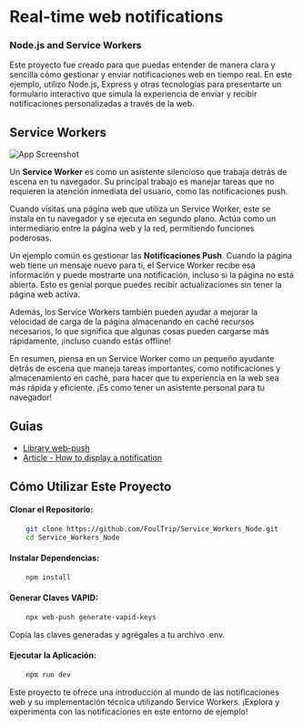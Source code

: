 # Real-time web notifications

### Node.js and Service Workers

Este proyecto fue creado para que puedas entender de manera clara y sencilla cómo gestionar y enviar notificaciones web en tiempo real. En este ejemplo, utilizo Node.js, Express y otras tecnologías para presentarte un formulario interactivo que simula la experiencia de enviar y recibir notificaciones personalizadas a través de la web.

## Service Workers

![App Screenshot](https://res.cloudinary.com/df2gu30lb/image/upload/v1709798115/v7e1a5zjn9vi1nkpf3ny.webp)

Un **Service Worker** es como un asistente silencioso que trabaja detrás de escena en tu navegador. Su principal trabajo es manejar tareas que no requieren la atención inmediata del usuario, como las notificaciones push.

Cuando visitas una página web que utiliza un Service Worker, este se instala en tu navegador y se ejecuta en segundo plano. Actúa como un intermediario entre la página web y la red, permitiendo funciones poderosas.

Un ejemplo común es gestionar las **Notificaciones Push**. Cuando la página web tiene un mensaje nuevo para ti, el Service Worker recibe esa información y puede mostrarte una notificación, incluso si la página no está abierta. Esto es genial porque puedes recibir actualizaciones sin tener la página web activa.

Además, los Service Workers también pueden ayudar a mejorar la velocidad de carga de la página almacenando en caché recursos necesarios, lo que significa que algunas cosas pueden cargarse más rápidamente, ¡incluso cuando estás offline!

En resumen, piensa en un Service Worker como un pequeño ayudante detrás de escena que maneja tareas importantes, como notificaciones y almacenamiento en caché, para hacer que tu experiencia en la web sea más rápida y eficiente. ¡Es como tener un asistente personal para tu navegador!

## Guias
 - [Library web-push](https://www.npmjs.com/package/web-push)
 - [Article - How to display a notification](https://web.dev/articles/push-notifications-display-a-notification?hl=es-419)

## Cómo Utilizar Este Proyecto

#### Clonar el Repositorio:

```bash
    git clone https://github.com/FoulTrip/Service_Workers_Node.git
    cd Service_Workers_Node
```
#### Instalar Dependencias:

```bash
    npm install
```
#### Generar Claves VAPID:

```bash
    npx web-push generate-vapid-keys
```
Copia las claves generadas y agrégales a tu archivo .env.

#### Ejecutar la Aplicación:

```bash
    npm run dev
```

Este proyecto te ofrece una introducción al mundo de las notificaciones web y su implementación técnica utilizando Service Workers. ¡Explora y experimenta con las notificaciones en este entorno de ejemplo!
